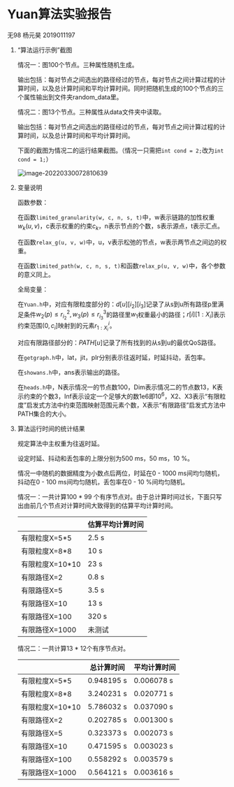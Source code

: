 # Yuan算法实验报告

无98 杨元昊 2019011197

1. “算法运行示例”截图

   情况一：图100个节点。三种属性随机生成。

   输出包括：每对节点之间选出的路径经过的节点，每对节点之间计算过程的计算时间，以及总计算时间和平均计算时间。同时把随机生成的100个节点的三个属性输出到文件夹random_data里。

   情况二：图13个节点。三种属性从data文件夹中读取。

   输出包括：每对节点之间选出的路径经过的节点，每对节点之间计算过程的计算时间，以及总计算时间和平均计算时间。

   下面的截图为情况二的运行结果截图。（情况一只需把`int cond = 2;`改为`int cond = 1;`）

   ![image-20220330072810639](C:\Users\11147\AppData\Roaming\Typora\typora-user-images\image-20220330072810639.png)

2. 变量说明

   函数参数：

   在函数`limited_granularity(w, c, n, s, t)`中，w表示链路的加性权重$w_k(u,v)$，c表示权重的约束$c_k$，n表示节点的个数，s表示源点，t表示汇点。

   在函数`relax_g(u, v, w)`中，u，v表示松弛的节点，w表示两节点之间边的权重。

   在函数`limited_path(w, c, n, s, t)`和函数`relax_p(u, v, w)`中，各个参数的意义同上。

   全局变量：

   在`Yuan.h`中，对应有限粒度部分的：$d[u][i_2][i_3]$记录了从s到u所有路径p里满足条件$w_2(p)\le r^2_{i_2},w_3(p)\le r^3_{i_3}$的路径里$w_1$权重最小的路径；$r[i][1:X_i]$表示约束范围$(0,c_i]$映射到的元素$r^i_{1:X_i}$。

   对应有限路径部分的：$PATH[u]$记录了所有找到的从s到u的最优QoS路径。

   在`getgraph.h`中，lat，jit，plr分别表示往返时延，时延抖动，丢包率。

   在`showans.h`中，ans表示输出的路径。

   在`heads.h`中，N表示情况一的节点数100，Dim表示情况二的节点数13，K表示约束的个数3，Inf表示设定一个足够大的数1e6即$10^6$，X2、X3表示“有限粒度”启发式方法中约束范围映射范围元素个数，X表示“有限路径”启发式方法中PATH集合的大小。

3. 算法运行时间的统计结果

   规定算法中主权重为往返时延。

   设定时延、抖动和丢包率的上限分别为500 ms，50 ms，10 %。

   情况一中随机的数据精度为小数点后两位，时延在0 - 1000 ms间均匀随机，抖动在0 - 100 ms间均匀随机，丢包率在0 - 10 %间均匀随机。

   情况一：一共计算100 * 99 个有序节点对。由于总计算时间过长，下面只写出由前几个节点对计算时间大致得到的估算平均计算时间。

   |                 | 估算平均计算时间 |
   | --------------- | ---------------- |
   | 有限粒度X=5*5   | 2.5 s            |
   | 有限粒度X=8*8   | 10 s             |
   | 有限粒度X=10*10 | 23 s             |
   | 有限路径X=2     | 0.8 s            |
   | 有限路径X=5     | 3.5 s            |
   | 有限路径X=10    | 13 s             |
   | 有限路径X=100   | 320 s            |
   | 有限路径X=1000  | 未测试           |
   
   情况二：一共计算13 * 12个有序节点对。
   
   |                 | 总计算时间 | 平均计算时间 |
   | --------------- | ---------- | ------------ |
   | 有限粒度X=5*5   | 0.948195 s | 0.006078 s   |
   | 有限粒度X=8*8   | 3.240231 s | 0.020771 s   |
   | 有限粒度X=10*10 | 5.786032 s | 0.037090 s   |
   | 有限路径X=2     | 0.202785 s | 0.001300 s   |
   | 有限路径X=5     | 0.323373 s | 0.002073 s   |
   | 有限路径X=10    | 0.471595 s | 0.003023 s   |
   | 有限路径X=100   | 0.558292 s | 0.003579 s   |
   | 有限路径X=1000  | 0.564121 s | 0.003616 s   |
   
   
